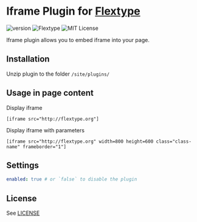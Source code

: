 # Iframe Plugin for [Flextype](http://flextype.org/)
![version](https://img.shields.io/badge/version-1.0.2-brightgreen.svg?style=flat-square)
![Flextype](https://img.shields.io/badge/Flextype-0.8.3-green.svg?style=flat-square)
![MIT License](https://img.shields.io/badge/license-MIT-blue.svg?style=flat-square)

Iframe plugin allows you to embed iframe into your page.

## Installation
Unzip plugin to the folder `/site/plugins/`

## Usage in page content

Display iframe
```
[iframe src="http://flextype.org"]
```

Display iframe with parameters
```
[iframe src="http://flextype.org" width=800 height=600 class="class-name" frameborder="1"]
```

## Settings

```yaml
enabled: true # or `false` to disable the plugin
```

## License
See [LICENSE](https://github.com/flextype-plugins/iframe/blob/master/LICENSE)

